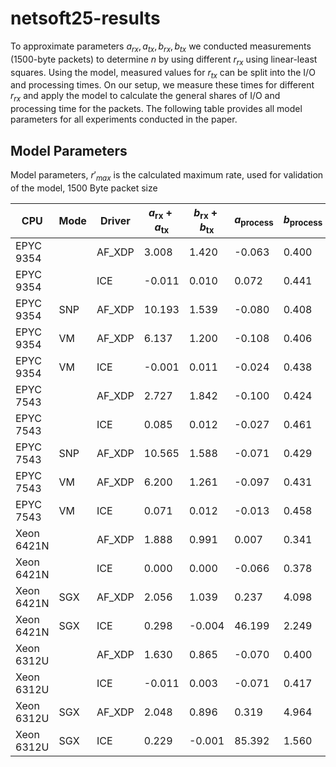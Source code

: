 # netsoft25-results

To approximate parameters $a_{rx}, a_{tx}, b_{rx}, b_{tx}$ we conducted measurements (1500-byte packets) to determine $n$ by using different $r_{rx}$ using linear-least squares.
Using the model, measured values for $r_{tx}$ can be split into the I/O and processing times.
On our setup, we measure these times for different $r_{rx}$ and apply the model to calculate the general shares of I/O and processing time for the packets.
The following table provides all model parameters for all experiments conducted in the paper.


## Model Parameters

Model parameters, $r'_{max}$ is the calculated maximum rate, used for validation of the model, 1500 Byte packet size

| CPU | Mode | Driver | $a_{\text{rx}} + a_{\text{tx}}$ | $b_{\text{rx}} + b_{\text{tx}}$ | $a_{\text{process}}$ | $b_{\text{process}}$ | $r_{\text{max}}$ | $r_{\text{max}}'$ |
| -- | -- |  -- | -- | -- | -- | -- | -- | -- |
| EPYC 9354 |  | AF_XDP | 3.008 | 1.420 | -0.063 | 0.400 | 0.52 | 0.52 |
| EPYC 9354 |  | ICE | -0.011 | 0.010 | 0.072 | 0.441 | 2.06 | 2.21 |
| EPYC 9354 | SNP | AF_XDP | 10.193 | 1.539 | -0.080 | 0.408 | 0.44 | 0.44 |
| EPYC 9354 | VM | AF_XDP | 6.137 | 1.200 | -0.108 | 0.406 | 0.55 | 0.56 |
| EPYC 9354 | VM | ICE | -0.001 | 0.011 | -0.024 | 0.438 | 2.06 | 2.23 |
| EPYC 7543 |  | AF_XDP | 2.727 | 1.842 | -0.100 | 0.424 | 0.42 | 0.43 |
| EPYC 7543 |  | ICE | 0.085 | 0.012 | -0.027 | 0.461 | 1.96 | 2.11 |
| EPYC 7543 | SNP | AF_XDP | 10.565 | 1.588 | -0.071 | 0.429 | 0.42 | 0.43 |
| EPYC 7543 | VM | AF_XDP | 6.200 | 1.261 | -0.097 | 0.431 | 0.53 | 0.53 |
| EPYC 7543 | VM | ICE | 0.071 | 0.012 | -0.013 | 0.458 | 1.97 | 2.12 |
| Xeon 6421N |  | AF_XDP | 1.888 | 0.991 | 0.007 | 0.341 | 0.68 | 0.72 |
| Xeon 6421N |  | ICE | 0.000 | 0.000 | -0.066 | 0.378 | 2.28 | 2.66 |
| Xeon 6421N | SGX | AF_XDP | 2.056 | 1.039 | 0.237 | 4.098 | 0.19 | 0.19 |
| Xeon 6421N | SGX | ICE | 0.298 | -0.004 | 46.199 | 2.249 | 0.24 | 0.27 |
| Xeon 6312U |  | AF_XDP | 1.630 | 0.865 | -0.070 | 0.400 | 0.74 | 0.76 |
| Xeon 6312U |  | ICE | -0.011 | 0.003 | -0.071 | 0.417 | 2.14 | 2.40 |
| Xeon 6312U | SGX | AF_XDP | 2.048 | 0.896 | 0.319 | 4.964 | 0.17 | 0.17 |
| Xeon 6312U | SGX | ICE | 0.229 | -0.001 | 85.392 | 1.560 | 0.20 | 0.24 |


